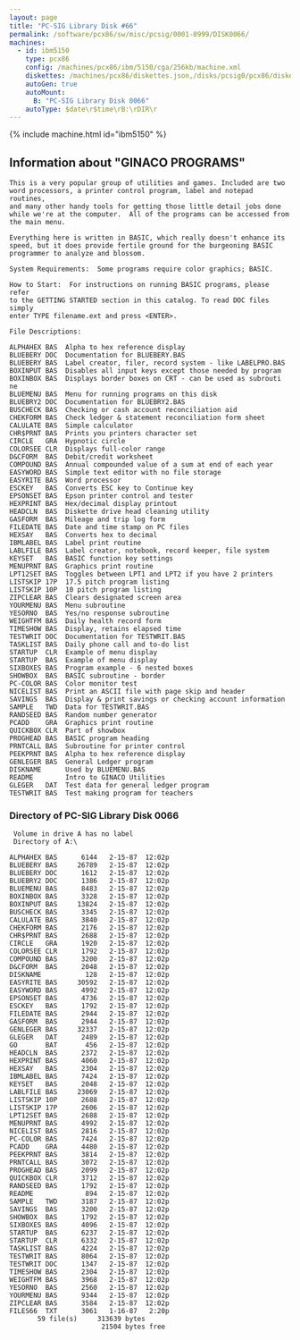 ```yaml
---
layout: page
title: "PC-SIG Library Disk #66"
permalink: /software/pcx86/sw/misc/pcsig/0001-0999/DISK0066/
machines:
  - id: ibm5150
    type: pcx86
    config: /machines/pcx86/ibm/5150/cga/256kb/machine.xml
    diskettes: /machines/pcx86/diskettes.json,/disks/pcsig0/pcx86/diskettes.json
    autoGen: true
    autoMount:
      B: "PC-SIG Library Disk 0066"
    autoType: $date\r$time\rB:\rDIR\r
---
```


{% include machine.html id="ibm5150" %}

## Information about "GINACO PROGRAMS"

    This is a very popular group of utilities and games. Included are two
    word processors, a printer control program, label and notepad routines,
    and many other handy tools for getting those little detail jobs done
    while we're at the computer.  All of the programs can be accessed from
    the main menu.
    
    Everything here is written in BASIC, which really doesn't enhance its
    speed, but it does provide fertile ground for the burgeoning BASIC
    programmer to analyze and blossom.
    
    System Requirements:  Some programs require color graphics; BASIC.
    
    How to Start:  For instructions on running BASIC programs, please refer
    to the GETTING STARTED section in this catalog. To read DOC files simply
    enter TYPE filename.ext and press <ENTER>.
    
    File Descriptions:
    
    ALPHAHEX BAS  Alpha to hex reference display
    BLUEBERY DOC  Documentation for BLUEBERY.BAS
    BLUEBERY BAS  Label creator, filer, record system - like LABELPRO.BAS
    BOXINPUT BAS  Disables all input keys except those needed by program
    BOXINBOX BAS  Displays border boxes on CRT - can be used as subrouti ne
    BLUEMENU BAS  Menu for running programs on this disk
    BLUEBRY2 DOC  Documentation for BLUEBRY2.BAS
    BUSCHECK BAS  Checking or cash account reconciliation aid
    CHEKFORM BAS  Check ledger & statement reconciliation form sheet
    CALULATE BAS  Simple calculator
    CHR$PRNT BAS  Prints you printers character set
    CIRCLE   GRA  Hypnotic circle
    COLORSEE CLR  Displays full-color range
    D&CFORM  BAS  Debit/credit worksheet
    COMPOUND BAS  Annual compounded value of a sum at end of each year
    EASYWORD BAS  Simple text editor with no file storage
    EASYRITE BAS  Word processor
    ESCKEY   BAS  Converts ESC key to Continue key
    EPSONSET BAS  Epson printer control and tester
    HEXPRINT BAS  Hex/decimal display printout
    HEADCLN  BAS  Diskette drive head cleaning utility
    GASFORM  BAS  Mileage and trip log form
    FILEDATE BAS  Date and time stamp on PC files
    HEXSAY   BAS  Converts hex to decimal
    IBMLABEL BAS  Label print routine
    LABLFILE BAS  Label creator, notebook, record keeper, file system
    KEYSET   BAS  BASIC function key settings
    MENUPRNT BAS  Graphics print routine
    LPT12SET BAS  Toggles between LPT1 and LPT2 if you have 2 printers
    LISTSKIP 17P  17.5 pitch program listing
    LISTSKIP 10P  10 pitch program listing
    ZIPCLEAR BAS  Clears designated screen area
    YOURMENU BAS  Menu subroutine
    YESORNO  BAS  Yes/no response subroutine
    WEIGHTFM BAS  Daily health record form
    TIMESHOW BAS  Display, retains elapsed time
    TESTWRIT DOC  Documentation for TESTWRIT.BAS
    TASKLIST BAS  Daily phone call and to-do list
    STARTUP  CLR  Example of menu display
    STARTUP  BAS  Example of menu display
    SIXBOXES BAS  Program example - 6 nested boxes
    SHOWBOX  BAS  BASIC subroutine - border
    PC-COLOR BAS  Color monitor test
    NICELIST BAS  Print an ASCII file with page skip and header
    SAVINGS  BAS  Display & print savings or checking account information
    SAMPLE   TWD  Data for TESTWRIT.BAS
    RANDSEED BAS  Random number generator
    PCADD    GRA  Graphics print routine
    QUICKBOX CLR  Part of showbox
    PROGHEAD BAS  BASIC program heading
    PRNTCALL BAS  Subroutine for printer control
    PEEKPRNT BAS  Alpha to hex reference display
    GENLEGER BAS  General Ledger program
    DISKNAME      Used by BLUEMENU.BAS
    README        Intro to GINACO Utilities
    GLEGER   DAT  Test data for general ledger program
    TESTWRIT BAS  Test making program for teachers

### Directory of PC-SIG Library Disk 0066

     Volume in drive A has no label
     Directory of A:\

    ALPHAHEX BAS      6144   2-15-87  12:02p
    BLUEBERY BAS     26789   2-15-87  12:02p
    BLUEBERY DOC      1612   2-15-87  12:02p
    BLUEBRY2 DOC      1386   2-15-87  12:02p
    BLUEMENU BAS      8483   2-15-87  12:02p
    BOXINBOX BAS      3328   2-15-87  12:02p
    BOXINPUT BAS     13824   2-15-87  12:02p
    BUSCHECK BAS      3345   2-15-87  12:02p
    CALULATE BAS      3840   2-15-87  12:02p
    CHEKFORM BAS      2176   2-15-87  12:02p
    CHR$PRNT BAS      2688   2-15-87  12:02p
    CIRCLE   GRA      1920   2-15-87  12:02p
    COLORSEE CLR      1792   2-15-87  12:02p
    COMPOUND BAS      3200   2-15-87  12:02p
    D&CFORM  BAS      2048   2-15-87  12:02p
    DISKNAME           128   2-15-87  12:02p
    EASYRITE BAS     30592   2-15-87  12:02p
    EASYWORD BAS      4992   2-15-87  12:02p
    EPSONSET BAS      4736   2-15-87  12:02p
    ESCKEY   BAS      1792   2-15-87  12:02p
    FILEDATE BAS      2944   2-15-87  12:02p
    GASFORM  BAS      2944   2-15-87  12:02p
    GENLEGER BAS     32337   2-15-87  12:02p
    GLEGER   DAT      2489   2-15-87  12:02p
    GO       BAT       456   2-15-87  12:02p
    HEADCLN  BAS      2372   2-15-87  12:02p
    HEXPRINT BAS      4060   2-15-87  12:02p
    HEXSAY   BAS      2304   2-15-87  12:02p
    IBMLABEL BAS      7424   2-15-87  12:02p
    KEYSET   BAS      2048   2-15-87  12:02p
    LABLFILE BAS     23069   2-15-87  12:02p
    LISTSKIP 10P      2688   2-15-87  12:02p
    LISTSKIP 17P      2606   2-15-87  12:02p
    LPT12SET BAS      2688   2-15-87  12:02p
    MENUPRNT BAS      4992   2-15-87  12:02p
    NICELIST BAS      2816   2-15-87  12:02p
    PC-COLOR BAS      7424   2-15-87  12:02p
    PCADD    GRA      4480   2-15-87  12:02p
    PEEKPRNT BAS      3814   2-15-87  12:02p
    PRNTCALL BAS      3072   2-15-87  12:02p
    PROGHEAD BAS      2099   2-15-87  12:02p
    QUICKBOX CLR      3712   2-15-87  12:02p
    RANDSEED BAS      1792   2-15-87  12:02p
    README             894   2-15-87  12:02p
    SAMPLE   TWD      3187   2-15-87  12:02p
    SAVINGS  BAS      3200   2-15-87  12:02p
    SHOWBOX  BAS      1792   2-15-87  12:02p
    SIXBOXES BAS      4096   2-15-87  12:02p
    STARTUP  BAS      6237   2-15-87  12:02p
    STARTUP  CLR      6332   2-15-87  12:02p
    TASKLIST BAS      4224   2-15-87  12:02p
    TESTWRIT BAS      8064   2-15-87  12:02p
    TESTWRIT DOC      1347   2-15-87  12:02p
    TIMESHOW BAS      2304   2-15-87  12:02p
    WEIGHTFM BAS      3968   2-15-87  12:02p
    YESORNO  BAS      2560   2-15-87  12:02p
    YOURMENU BAS      9344   2-15-87  12:02p
    ZIPCLEAR BAS      3584   2-15-87  12:02p
    FILES66  TXT      3061   1-16-87   2:20p
           59 file(s)     313639 bytes
                           21504 bytes free

